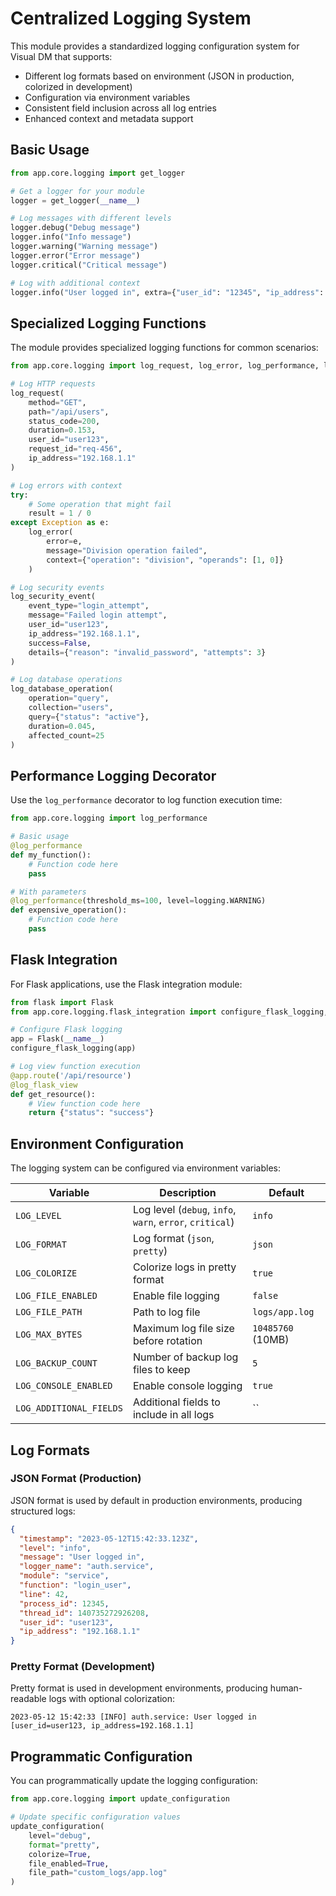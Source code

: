 # Centralized Logging System

This module provides a standardized logging configuration system for Visual DM that supports:
- Different log formats based on environment (JSON in production, colorized in development)
- Configuration via environment variables
- Consistent field inclusion across all log entries
- Enhanced context and metadata support

## Basic Usage

```python
from app.core.logging import get_logger

# Get a logger for your module
logger = get_logger(__name__)

# Log messages with different levels
logger.debug("Debug message")
logger.info("Info message")
logger.warning("Warning message")
logger.error("Error message")
logger.critical("Critical message")

# Log with additional context
logger.info("User logged in", extra={"user_id": "12345", "ip_address": "192.168.1.1"})
```

## Specialized Logging Functions

The module provides specialized logging functions for common scenarios:

```python
from app.core.logging import log_request, log_error, log_performance, log_security_event, log_database_operation

# Log HTTP requests
log_request(
    method="GET",
    path="/api/users",
    status_code=200,
    duration=0.153,
    user_id="user123",
    request_id="req-456",
    ip_address="192.168.1.1"
)

# Log errors with context
try:
    # Some operation that might fail
    result = 1 / 0
except Exception as e:
    log_error(
        error=e,
        message="Division operation failed",
        context={"operation": "division", "operands": [1, 0]}
    )

# Log security events
log_security_event(
    event_type="login_attempt",
    message="Failed login attempt",
    user_id="user123",
    ip_address="192.168.1.1",
    success=False,
    details={"reason": "invalid_password", "attempts": 3}
)

# Log database operations
log_database_operation(
    operation="query",
    collection="users",
    query={"status": "active"},
    duration=0.045,
    affected_count=25
)
```

## Performance Logging Decorator

Use the `log_performance` decorator to log function execution time:

```python
from app.core.logging import log_performance

# Basic usage
@log_performance
def my_function():
    # Function code here
    pass

# With parameters
@log_performance(threshold_ms=100, level=logging.WARNING)
def expensive_operation():
    # Function code here
    pass
```

## Flask Integration

For Flask applications, use the Flask integration module:

```python
from flask import Flask
from app.core.logging.flask_integration import configure_flask_logging, log_flask_view

# Configure Flask logging
app = Flask(__name__)
configure_flask_logging(app)

# Log view function execution
@app.route('/api/resource')
@log_flask_view
def get_resource():
    # View function code here
    return {"status": "success"}
```

## Environment Configuration

The logging system can be configured via environment variables:

| Variable | Description | Default |
|----------|-------------|---------|
| `LOG_LEVEL` | Log level (`debug`, `info`, `warn`, `error`, `critical`) | `info` |
| `LOG_FORMAT` | Log format (`json`, `pretty`) | `json` |
| `LOG_COLORIZE` | Colorize logs in pretty format | `true` |
| `LOG_FILE_ENABLED` | Enable file logging | `false` |
| `LOG_FILE_PATH` | Path to log file | `logs/app.log` |
| `LOG_MAX_BYTES` | Maximum log file size before rotation | `10485760` (10MB) |
| `LOG_BACKUP_COUNT` | Number of backup log files to keep | `5` |
| `LOG_CONSOLE_ENABLED` | Enable console logging | `true` |
| `LOG_ADDITIONAL_FIELDS` | Additional fields to include in all logs | `` |

## Log Formats

### JSON Format (Production)

JSON format is used by default in production environments, producing structured logs:

```json
{
  "timestamp": "2023-05-12T15:42:33.123Z",
  "level": "info",
  "message": "User logged in",
  "logger_name": "auth.service",
  "module": "service",
  "function": "login_user",
  "line": 42,
  "process_id": 12345,
  "thread_id": 140735272926208,
  "user_id": "user123",
  "ip_address": "192.168.1.1"
}
```

### Pretty Format (Development)

Pretty format is used in development environments, producing human-readable logs with optional colorization:

```
2023-05-12 15:42:33 [INFO] auth.service: User logged in [user_id=user123, ip_address=192.168.1.1]
```

## Programmatic Configuration

You can programmatically update the logging configuration:

```python
from app.core.logging import update_configuration

# Update specific configuration values
update_configuration(
    level="debug",
    format="pretty",
    colorize=True,
    file_enabled=True,
    file_path="custom_logs/app.log"
)
``` 